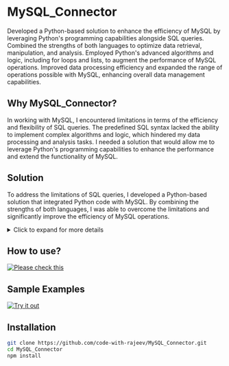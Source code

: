 # MySQL_Connector
Developed a Python-based solution to enhance the efficiency of MySQL by leveraging Python's programming capabilities alongside SQL queries. Combined the strengths of both languages to optimize data retrieval, manipulation, and analysis. Employed Python's advanced algorithms and logic, including for loops and lists, to augment the performance of MySQL operations. Improved data processing efficiency and expanded the range of operations possible with MySQL, enhancing overall data management capabilities.

## Why MySQL_Connector?
In working with MySQL, I encountered limitations in terms of the efficiency and flexibility of SQL queries. The predefined SQL syntax lacked the ability to implement complex algorithms and logic, which hindered my data processing and analysis tasks. I needed a solution that would allow me to leverage Python's programming capabilities to enhance the performance and extend the functionality of MySQL.

## Solution
To address the limitations of SQL queries, I developed a Python-based solution that integrated Python code with MySQL. By combining the strengths of both languages, I was able to overcome the limitations and significantly improve the efficiency of MySQL operations.

<details>
<summary>Click to expand for more details</summary>

### Key Features
- Integration of Python code with MySQL to enhance performance and flexibility.
- Utilized Python's advanced algorithms and logic, including for loops and lists.
- Improved data retrieval, manipulation, and analysis in MySQL.
- Expanded the range of operations possible with MySQL.
- Increased overall efficiency in data processing and management.

</details>

## How to use?
[![Please check this]([https://example.com/button.png)](https://example.com/live-demo](https://github.com/code-with-rajeev/MySQL_Connector/blob/main/MySQL_connector/how_to_use.py))

## Sample Examples
[![Try it out](https://example.com/button.png)](https://example.com/live-demo](https://github.com/code-with-rajeev/MySQL_Connector/blob/main/MySQL_connector/Examples/Example1.py))


## Installation


```bash
git clone https://github.com/code-with-rajeev/MySQL_Connector.git
cd MySQL_Connector
npm install
```
